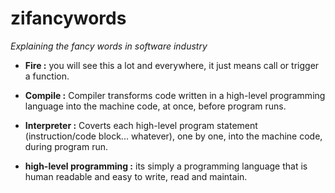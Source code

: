 # zifancywords
*Explaining the fancy words in software industry*

- **Fire :** you will see this a lot and everywhere, it just means call or trigger a function.

- **Compile :** Compiler transforms code written in a high-level programming language into the machine code, at once, before program runs.

- **Interpreter :** Coverts each high-level program statement (instruction/code block... whatever), one by one, into the machine code, during program run.

- **high-level programming :** its simply a programming language that is human readable and easy to write, read and maintain.
